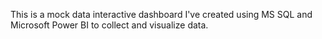 This is a mock data interactive dashboard I've created using MS SQL and Microsoft Power BI to collect and visualize data.

